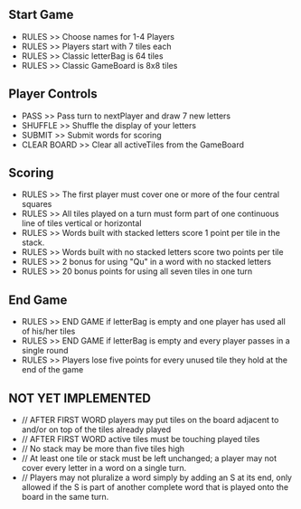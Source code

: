 
## Start Game
- RULES >> Choose names for 1-4 Players
- RULES >> Players start with 7 tiles each
- RULES >> Classic letterBag is 64 tiles
- RULES >> Classic GameBoard is 8x8 tiles 

## Player Controls
- PASS >> Pass turn to nextPlayer and draw 7 new letters
- SHUFFLE >> Shuffle the display of your letters
- SUBMIT >> Submit words for scoring
- CLEAR BOARD >> Clear all activeTiles from the GameBoard

## Scoring
- RULES >> The first player must cover one or more of the four central squares
- RULES >> All tiles played on a turn must form part of one continuous line of tiles vertical or horizontal
- RULES >> Words built with stacked letters score 1 point per tile in the stack.
- RULES >> Words built with no stacked letters score two points per tile
- RULES >> 2 bonus for using "Qu" in a word with no stacked letters
- RULES >> 20 bonus points for using all seven tiles in one turn

## End Game
- RULES >> END GAME if letterBag is empty and one player has used all of his/her tiles
- RULES >> END GAME if letterBag is empty and every player passes in a single round
- RULES >> Players lose five points for every unused tile they hold at the end of the game

## NOT YET IMPLEMENTED
- // AFTER FIRST WORD players may put tiles on the board adjacent to and/or on top of the tiles already played
- // AFTER FIRST WORD active tiles must be touching played tiles
- // No stack may be more than five tiles high
- // At least one tile or stack must be left unchanged; a player may not cover every letter in a word on a single turn.
- // Players may not pluralize a word simply by adding an S at its end, only allowed if the S is part of another complete word that is played onto the board in the same turn. 
